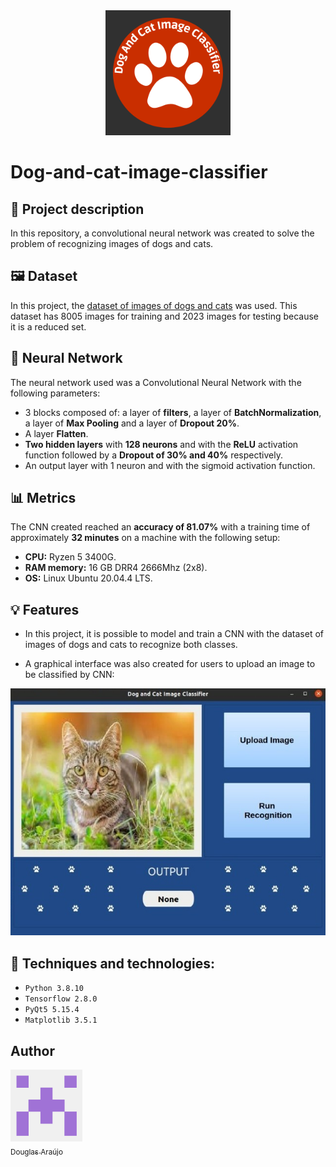 <!-- Project Logo --->
<center>
<img src = "project_images/logo.png" width=200 alt="centered image">
</center>


# Dog-and-cat-image-classifier 

## 📙 Project description

In this repository, a convolutional neural network was created to solve the problem of recognizing images of dogs and cats.

## 🖼️ Dataset

In this project, the [dataset of images of dogs and cats](https://www.kaggle.com/datasets/tongpython/cat-and-dog) was used. This dataset has 8005 images for training and 2023 images for testing because it is a reduced set.

## 🧠 Neural Network

The neural network used was a Convolutional Neural Network with the following parameters:
- 3 blocks composed of: a layer of **filters**, a layer of **BatchNormalization**, a layer of **Max Pooling** and a layer of **Dropout 20%**.
- A layer **Flatten**.
- **Two hidden layers** with **128 neurons** and with the **ReLU** activation function followed by a **Dropout of 30% and 40%** respectively.
- An output layer with 1 neuron and with the sigmoid activation function.

## 📊 Metrics
The CNN created reached an **accuracy of 81.07%** with a training time of approximately **32 minutes** on a machine with the following setup:
- **CPU:** Ryzen 5 3400G.
- **RAM memory:** 16 GB DRR4 2666Mhz (2x8).
- **OS:** Linux Ubuntu 20.04.4 LTS.


## 💡 Features
- In this project, it is possible to model and train a CNN with the dataset of images of dogs and cats to recognize both classes.

- A graphical interface was also created for users to upload an image to be classified by CNN:

<center>
<img src = "project_images/user_interface.jpeg" alt="centered image">
</center>

## 🔨 Techniques and technologies:
- ``Python 3.8.10``
- ``Tensorflow 2.8.0``
- ``PyQt5 5.15.4``
- ``Matplotlib 3.5.1``

## Author
[<img src="project_images/avatar.png" width=115><br><sub>Douglas Araújo</sub>](https://github.com/DouglasArS)
